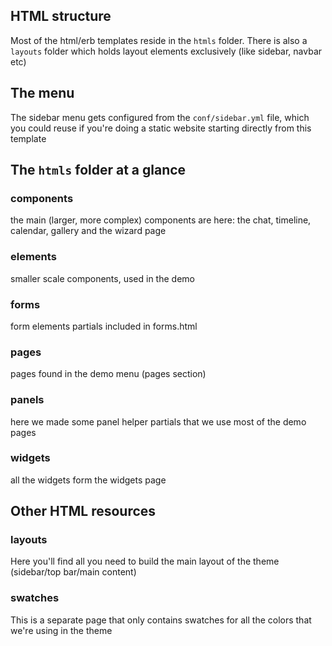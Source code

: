 ## HTML structure

Most of the html/erb templates reside in the `htmls` folder. There is also a `layouts` folder which holds layout elements exclusively (like sidebar, navbar etc)

## The menu

The sidebar menu gets configured from the `conf/sidebar.yml` file, which you could reuse if you're doing a static website starting directly from this template

## The `htmls` folder at a glance

### components

the main (larger, more complex) components are here: the chat, timeline, calendar, gallery and the wizard page

### elements

smaller scale components, used in the demo

### forms

form elements partials included in forms.html

### pages

pages found in the demo menu (pages section)

### panels

here we made some panel helper partials that we use most of the demo pages

### widgets

all the widgets form the widgets page


## Other HTML resources

### layouts

Here you'll find all you need to build the main layout of the theme (sidebar/top bar/main content)

### swatches

This is a separate page that only contains swatches for all the colors that we're using in the theme